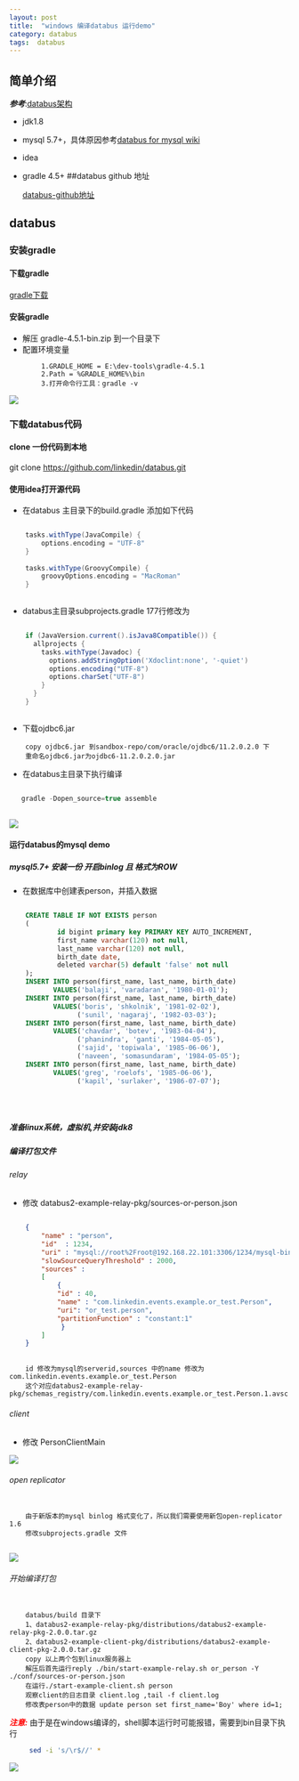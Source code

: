 ```yaml
---
layout: post
title:  "windows 编译databus 运行demo"
category: databus
tags:  databus 
---
```

## 简单介绍
***参考***:[databus架构](http://tech.lede.com/2017/05/24/rd/server/databus/)
- jdk1.8
- mysql 5.7+，具体原因参考[databus for mysql wiki](https://github.com/linkedin/databus/wiki/Databus-for-MySQL)
- idea
- gradle 4.5+
##databus github 地址

  [databus-github地址](https://github.com/linkedin/databus)



## databus 


### 安装gradle

#### 下载gradle
[gradle下载](https://downloads.gradle.org/distributions/gradle-4.5.1-bin.zip?_ga=2.169882345.835005503.1519697246-1512123566.1519697246)

#### 安装gradle
+ 解压 gradle-4.5.1-bin.zip 到一个目录下
+ 配置环境变量

```
        1.GRADLE_HOME = E:\dev-tools\gradle-4.5.1
        2.Path = %GRADLE_HOME%\bin
        3.打开命令行工具：gradle -v 

```





![](https://ywendy.github.io/img/gradle/gradle-2.png)


### 下载databus代码

#### clone 一份代码到本地 
 git clone https://github.com/linkedin/databus.git 
 
#### 使用idea打开源代码
 + 在databus 主目录下的build.gradle 添加如下代码
 
```groovy

    tasks.withType(JavaCompile) {
        options.encoding = "UTF-8"
    }
    
    tasks.withType(GroovyCompile) {
        groovyOptions.encoding = "MacRoman"
    }
    
```
+ databus主目录subprojects.gradle 177行修改为

```groovy

    if (JavaVersion.current().isJava8Compatible()) {
      allprojects {
        tasks.withType(Javadoc) {
          options.addStringOption('Xdoclint:none', '-quiet')
          options.encoding("UTF-8")
          options.charSet("UTF-8")
        }
      }
    }
    
```

+ 下载ojdbc6.jar

```
    copy ojdbc6.jar 到sandbox-repo/com/oracle/ojdbc6/11.2.0.2.0 下
    重命名ojdbc6.jar为ojdbc6-11.2.0.2.0.jar

```
 

+ 在databus主目录下执行编译
 
```groovy

   gradle -Dopen_source=true assemble 
   
```
![](https://ywendy.github.io/img/databus/databus-01.png)


#### 运行databus的mysql demo
##### mysql5.7+ 安装一份 开启binlog 且 格式为ROW
+ 在数据库中创建表person，并插入数据

```sql

    CREATE TABLE IF NOT EXISTS person
    (
            id bigint primary key PRIMARY KEY AUTO_INCREMENT,
            first_name varchar(120) not null,
            last_name varchar(120) not null,
            birth_date date,
            deleted varchar(5) default 'false' not null
    );
    INSERT INTO person(first_name, last_name, birth_date)
           VALUES('balaji', 'varadaran', '1980-01-01');
    INSERT INTO person(first_name, last_name, birth_date)
           VALUES('boris', 'shkolnik', '1981-02-02'),
                 ('sunil', 'nagaraj', '1982-03-03');
    INSERT INTO person(first_name, last_name, birth_date)
           VALUES('chavdar', 'botev', '1983-04-04'),
                 ('phanindra', 'ganti', '1984-05-05'),
                 ('sajid', 'topiwala', '1985-06-06'),
                 ('naveen', 'somasundaram', '1984-05-05');
    INSERT INTO person(first_name, last_name, birth_date)
           VALUES('greg', 'roelofs', '1985-06-06'),
                 ('kapil', 'surlaker', '1986-07-07');
    
    
    
```
##### 准备linux系统，虚拟机,并安装jdk8
##### 编译打包文件
###### relay
+ 修改 databus2-example-relay-pkg/sources-or-person.json

```json

    {
        "name" : "person",
        "id"  : 1234,
        "uri" : "mysql://root%2Froot@192.168.22.101:3306/1234/mysql-bin",
        "slowSourceQueryThreshold" : 2000,
        "sources" :
        [
            {
            "id" : 40,
            "name" : "com.linkedin.events.example.or_test.Person",
            "uri": "or_test.person",
            "partitionFunction" : "constant:1"
             }
        ]
    }

```

```

    id 修改为mysql的serverid,sources 中的name 修改为com.linkedin.events.example.or_test.Person
    这个对应databus2-example-relay-pkg/schemas_registry/com.linkedin.events.example.or_test.Person.1.avsc

```

###### client
+ 修改 PersonClientMain

![](https://ywendy.github.io/img/databus/databus-02.png)


###### open replicator

```

    由于新版本的mysql binlog 格式变化了，所以我们需要使用新包open-replicator 1.6
    修改subprojects.gradle 文件
   

```

![](https://ywendy.github.io/img/databus/databus-03.png)


###### 开始编译打包

```

    databus/build 目录下
    1、databus2-example-relay-pkg/distributions/databus2-example-relay-pkg-2.0.0.tar.gz
    2、databus2-example-client-pkg/distributions/databus2-example-client-pkg-2.0.0.tar.gz
    copy 以上两个包到linux服务器上
    解压后首先运行reply ./bin/start-example-relay.sh or_person -Y ./conf/sources-or-person.json
    在运行./start-example-client.sh person
    观察client的日志目录 client.log ,tail -f client.log
    修改表person中的数据 update person set first_name='Boy' where id=1;

```

***<font color="red">注意:</font>*** 由于是在windows编译的，shell脚本运行时可能报错，需要到bin目录下执行
 
```bash
     sed -i 's/\r$//' *

```



![](https://ywendy.github.io/img/databus/databus-04.png)
 

































